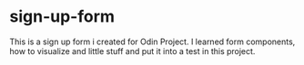 # sign-up-form
This is a sign up form i created for Odin Project. I learned form components, how to visualize and little stuff and put it into a test in this project. 